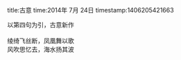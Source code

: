 title:古意
time:2014年 7月 24日
timestamp:1406205421663

<div>以第四句为引，古意新作</div><div><br></div><div>绫绮飞丝断，凤凰舞以歌</div><div>风吹思忆去，海水扬其波</div><wbr>